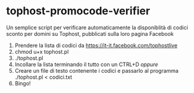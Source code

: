 tophost-promocode-verifier
==========================

Un semplice script per verificare automaticamente la disponiblità di codici sconto per domini su Tophost, pubblicati sulla loro pagina Facebook


1. Prendere la lista di codici da https://it-it.facebook.com/tophostlive
2. chmod u+x tophost.pl
4. ./tophost.pl
  1. Incollare la lista terminando il tutto con un CTRL+D *oppure*
  2. Creare un file di testo contenente i codici e passarlo al programma ./tophost.pl < codici.txt
5. Bingo!
